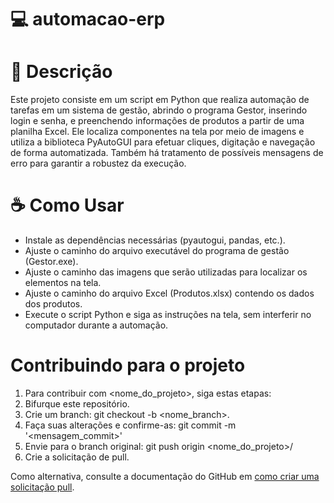 # 💻 automacao-erp

# 📕 Descrição
Este projeto consiste em um script em Python que realiza automação de tarefas em um sistema de gestão, abrindo o programa Gestor, inserindo login e senha, e preenchendo informações de produtos a partir de uma planilha Excel. Ele localiza componentes na tela por meio de imagens e utiliza a biblioteca PyAutoGUI para efetuar cliques, digitação e navegação de forma automatizada. Também há tratamento de possíveis mensagens de erro para garantir a robustez da execução.

# ☕ Como Usar
- Instale as dependências necessárias (pyautogui, pandas, etc.).
- Ajuste o caminho do arquivo executável do programa de gestão (Gestor.exe).
- Ajuste o caminho das imagens que serão utilizadas para localizar os elementos na tela.
- Ajuste o caminho do arquivo Excel (Produtos.xlsx) contendo os dados dos produtos.
- Execute o script Python e siga as instruções na tela, sem interferir no computador durante a automação.

# Contribuindo para o projeto
1. Para contribuir com <nome_do_projeto>, siga estas etapas:
2. Bifurque este repositório.
3. Crie um branch: git checkout -b <nome_branch>.
4. Faça suas alterações e confirme-as: git commit -m '<mensagem_commit>'
5. Envie para o branch original: git push origin <nome_do_projeto>/<local>
6. Crie a solicitação de pull.

Como alternativa, consulte a documentação do GitHub em [como criar uma solicitação pull](https://help.github.com/en/github/collaborating-with-issues-and-pull-requests/creating-a-pull-request).
